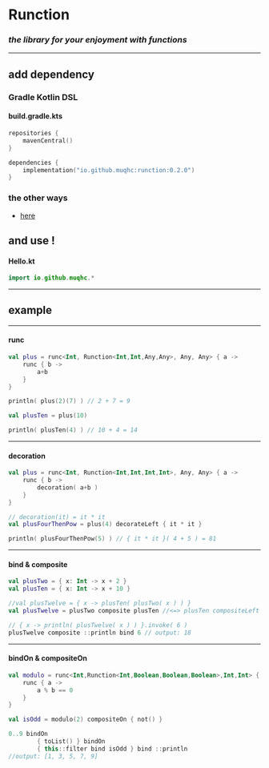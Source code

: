 # Runction

### _the library for your enjoyment with functions_
---

## add dependency

### Gradle Kotlin DSL

#### build.gradle.kts
```kotlin
repositories {
    mavenCentral()
}

dependencies {
    implementation("io.github.muqhc:runction:0.2.0")
}
```
### the other ways
* [here](https://search.maven.org/artifact/io.github.muqhc/runction/0.2.0/jar)

## and use !

#### Hello.kt
```kotlin
import io.github.muqhc.*
```
---
## example

---
#### runc
```kotlin
val plus = runc<Int, Runction<Int,Int,Any,Any>, Any, Any> { a ->
    runc { b ->
        a+b
    }
}

println( plus(2)(7) ) // 2 + 7 = 9

val plusTen = plus(10)

println( plusTen(4) ) // 10 + 4 = 14

```
---
#### decoration
```kotlin
val plus = runc<Int, Runction<Int,Int,Int,Int>, Any, Any> { a ->
    runc { b ->
        decoration( a+b )
    }
}

// decoration(it) = it * it 
val plusFourThenPow = plus(4) decorateLeft { it * it }

println( plusFourThenPow(5) ) // { it * it }( 4 + 5 ) = 81
```
---
#### bind & composite
```kotlin
val plusTwo = { x: Int -> x + 2 }
val plusTen = { x: Int -> x + 10 }

//val plusTwelve = { x -> plusTen( plusTwo( x ) ) }
val plusTwelve = plusTwo composite plusTen //<=> plusTen compositeLeft plusTwo

// { x -> println( plusTwelve( x ) ) }.invoke( 6 )
plusTwelve composite ::println bind 6 // output: 18
```
---
#### bindOn & compositeOn
```kotlin
val modulo = runc<Int,Runction<Int,Boolean,Boolean,Boolean>,Int,Int> { b ->
    runc { a ->
        a % b == 0
    }
}

val isOdd = modulo(2) compositeOn { not() }

0..9 bindOn
        { toList() } bindOn
        { this::filter bind isOdd } bind ::println
//output: [1, 3, 5, 7, 9]
```

